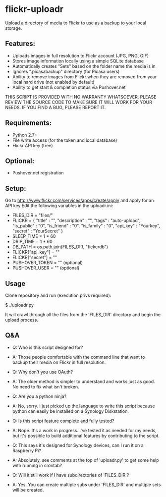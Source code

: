 flickr-uploadr
===============

Upload a directory of media to Flickr to use as a backup to your local storage.

## Features:
* Uploads images in full resolution to Flickr account (JPG, PNG, GIF)
* Stores image information locally using a simple SQLite database
* Automatically creates "Sets" based on the folder name the media is in
* Ignores ".picasabackup" directory (for Picasa users)
* Ability to remove images from Flickr when they are removed from your local hard drive (not enabled by default) 
* Ability to get start & completion status via Pushover.net

THIS SCRIPT IS PROVIDED WITH NO WARRANTY WHATSOEVER. PLEASE REVIEW THE SOURCE CODE TO MAKE SURE IT WILL WORK FOR YOUR NEEDS. IF YOU FIND A BUG, PLEASE REPORT IT.

## Requirements:
* Python 2.7+
* File write access (for the token and local database)
* Flickr API key (free)

## Optional:
* Pushover.net registration

## Setup:
Go to http://www.flickr.com/services/apps/create/apply and apply for an API key
Edit the following variables in the uploadr.ini:


* FILES_DIR = "files/"
* FLICKR = {
        "title"                 : "",
        "description"           : "",
        "tags"                  : "auto-upload",
        "is_public"             : "0",
        "is_friend"             : "0",
        "is_family"             : "0",
        "api_key"               : "Yourkey",
        "secret"                : "YourSecret"
        }
* SLEEP_TIME = 1 * 60
* DRIP_TIME = 1 * 60
* DB_PATH = os.path.join(FILES_DIR, "fickerdb")
* FLICKR["api_key"] = ""
* FLICKR["secret"] = ""
* PUSHOVER_TOKEN = "" (optional)
* PUSHOVER_USER = "" (optional)

## Usage
Clone repository and run (execution privs required):

$ ./uploadr.py

It will crawl through all the files from the 'FILES_DIR' directory and begin the upload process.

## Q&A
* Q: Who is this script designed for?
* A: Those people comfortable with the command line that want to backup their media on Flickr in full resolution.

* Q: Why don't you use OAuth?
* A: The older method is simpler to understand and works just as good. No need to fix what isn't broken.

* Q: Are you a python ninja?
* A: No, sorry. I just picked up the language to write this script because python can easily be installed on a Synology Diskstation.

* Q: Is this script feature complete and fully tested?
* A: Nope. It's a work in progress. I've tested it as needed for my needs, but it's possible to build additional features by contributing to the script.

* Q: This says it's designed for Synology devices, can I run it on a Raspberry Pi?
* A: Absolutely, see comments at the top of 'uploadr.py' to get some help with running in crontab?

* Q: Will it still work if I have subdirectories of 'FILES_DIR'?
* A: Yes. You can create multiple subs under 'FILES_DIR' and multiple sets will be created.
